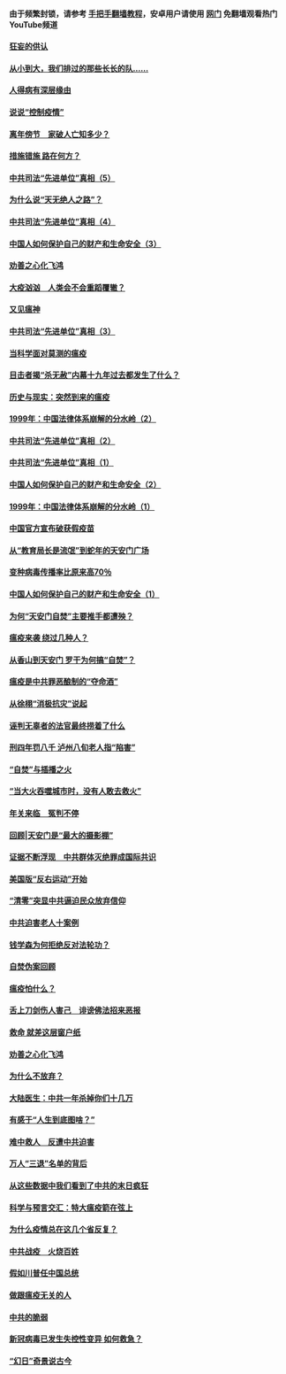 #### 由于频繁封锁，请参考 [手把手翻墙教程](https://github.com/gfw-breaker/guides/wiki/)，安卓用户请使用 [网门](https://github.com/gfw-breaker/nogfw/blob/master/dl.md?t=02240800) 免翻墙观看热门YouTube频道 

#### [狂妄的供认](../pages/19/421199.md?t=02240800) 

#### [从小到大，我们排过的那些长长的队……](../pages/19/421243.md?t=02240800) 

#### [人得病有深层缘由](../pages/19/420864.md?t=02240800) 

#### [说说“控制疫情”](../pages/19/420831.md?t=02240800) 

#### [离年傍节　家破人亡知多少？](../pages/19/420563.md?t=02240800) 

#### [措施错施  路在何方？](../pages/19/420076.md?t=02240800) 

#### [中共司法“先进单位”真相（5）](../pages/19/419453.md?t=02240800) 

#### [为什么说“天无绝人之路”？](../pages/19/419618.md?t=02240800) 

#### [中共司法“先进单位”真相（4）](../pages/19/419452.md?t=02240800) 

#### [中国人如何保护自己的财产和生命安全（3）](../pages/19/419405.md?t=02240800) 

#### [劝善之心化飞鸿](../pages/19/418758.md?t=02240800) 

#### [大疫汹汹　人类会不会重蹈覆辙？](../pages/19/419691.md?t=02240800) 

#### [又见瘟神](../pages/19/419225.md?t=02240800) 

#### [中共司法“先进单位”真相（3）](../pages/19/419451.md?t=02240800) 

#### [当科学面对莫测的瘟疫](../pages/19/419625.md?t=02240800) 

#### [目击者揭“杀无赦”内幕十九年过去都发生了什么？](../pages/19/419617.md?t=02240800) 

#### [历史与现实：突然到来的瘟疫](../pages/19/419619.md?t=02240800) 

#### [1999年：中国法律体系崩解的分水岭（2）](../pages/19/419455.md?t=02240800) 

#### [中共司法“先进单位”真相（2）](../pages/19/419450.md?t=02240800) 

#### [中共司法“先进单位”真相（1）](../pages/19/419449.md?t=02240800) 

#### [中国人如何保护自己的财产和生命安全（2）](../pages/19/419404.md?t=02240800) 

#### [1999年：中国法律体系崩解的分水岭（1）](../pages/19/419454.md?t=02240800) 

#### [中国官方宣布破获假疫苗](../pages/19/419504.md?t=02240800) 

#### [从“教育局长是流氓”到蛇年的天安门广场](../pages/19/419470.md?t=02240800) 

#### [变种病毒传播率比原来高70％](../pages/19/419456.md?t=02240800) 

#### [中国人如何保护自己的财产和生命安全（1）](../pages/19/419403.md?t=02240800) 

#### [为何“天安门自焚”主要推手都遭殃？](../pages/19/419348.md?t=02240800) 

#### [瘟疫来袭 绕过几种人？](../pages/19/419349.md?t=02240800) 

#### [从香山到天安门 罗干为何搞“自焚”？](../pages/19/419270.md?t=02240800) 

#### [瘟疫是中共罪恶酿制的“夺命酒”](../pages/19/419223.md?t=02240800) 

#### [从徐栩“消极抗灾”说起](../pages/19/419224.md?t=02240800) 

#### [诬判无辜者的法官最终捞着了什么](../pages/19/419268.md?t=02240800) 

#### [刑四年罚八千 泸州八旬老人指“陷害”](../pages/19/419232.md?t=02240800) 

#### [“自焚”与插播之火](../pages/19/419226.md?t=02240800) 

#### [“当大火吞噬城市时，没有人敢去救火”](../pages/19/419077.md?t=02240800) 

#### [年关来临　冤判不停](../pages/19/419093.md?t=02240800) 

#### [回顾|天安门是“最大的摄影棚”](../pages/19/380866.md?t=02240800) 

#### [证据不断浮现　中共群体灭绝罪成国际共识](../pages/19/419031.md?t=02240800) 

#### [美国版“反右运动”开始](../pages/19/419030.md?t=02240800) 

#### [“清零”突显中共逼迫民众放弃信仰](../pages/19/418995.md?t=02240800) 

#### [中共迫害老人十案例](../pages/19/418831.md?t=02240800) 

#### [钱学森为何拒绝反对法轮功？](../pages/19/418905.md?t=02240800) 

#### [自焚伪案回顾](../pages/19/418799.md?t=02240800) 

#### [瘟疫怕什么？](../pages/19/418800.md?t=02240800) 

#### [舌上刀剑伤人害己　诽谤佛法招来恶报](../pages/19/418731.md?t=02240800) 

#### [救命 就差这层窗户纸](../pages/19/418706.md?t=02240800) 

#### [劝善之心化飞鸿](../pages/19/416766.md?t=02240800) 

#### [为什么不放弃？](../pages/19/418691.md?t=02240800) 

#### [大陆医生：中共一年杀掉你们十几万](../pages/19/418670.md?t=02240800) 

#### [有感于“人生到底图啥？”](../pages/19/418624.md?t=02240800) 

#### [难中救人　反遭中共迫害](../pages/19/418414.md?t=02240800) 

#### [万人“三退”名单的背后](../pages/19/418505.md?t=02240800) 

#### [从这些数据中我们看到了中共的末日疯狂](../pages/19/418420.md?t=02240800) 

#### [科学与预言交汇：特大瘟疫箭在弦上](../pages/19/418266.md?t=02240800) 

#### [为什么疫情总在这几个省反复？](../pages/19/418219.md?t=02240800) 

#### [中共战疫　火烧百姓](../pages/19/418220.md?t=02240800) 

#### [假如川普任中国总统](../pages/19/418174.md?t=02240800) 

#### [做跟瘟疫无关的人](../pages/19/418171.md?t=02240800) 

#### [中共的脆弱](../pages/19/418196.md?t=02240800) 

#### [新冠病毒已发生失控性变异 如何救急？](../pages/19/418032.md?t=02240800) 

#### [“幻日”奇景说古今](../pages/19/418033.md?t=02240800) 

